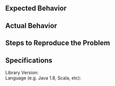 ## Expected Behavior

## Actual Behavior

## Steps to Reproduce the Problem

## Specifications

Library Version:  
Language (e.g. Java 1.8, Scala, etc):
